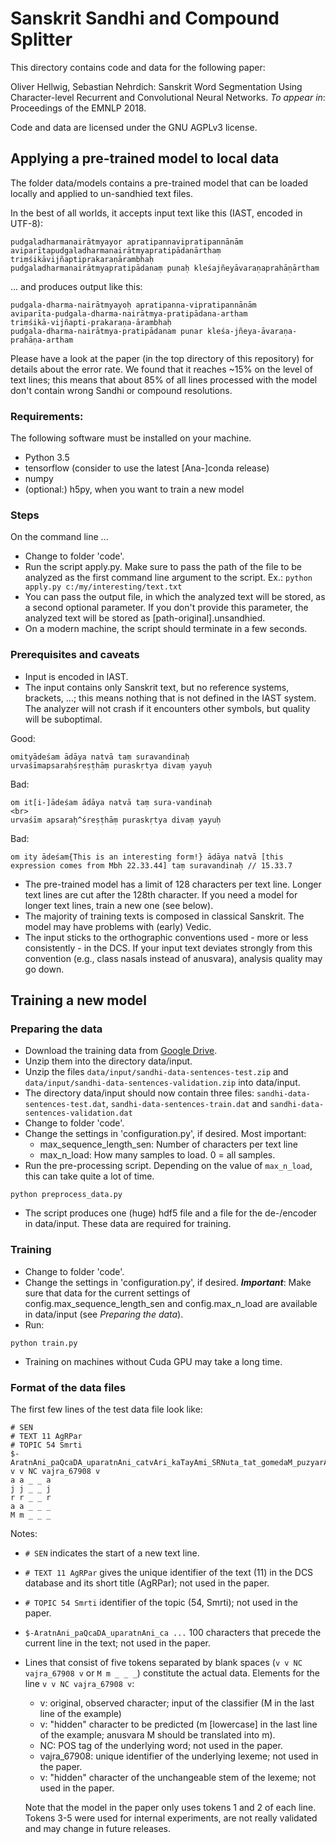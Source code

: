 # Sanskrit Sandhi and Compound Splitter

This directory contains code and data for the following paper:

Oliver Hellwig, Sebastian Nehrdich: Sanskrit Word Segmentation Using Character-level Recurrent and
Convolutional Neural Networks. *To appear in*: Proceedings of the EMNLP 2018.

Code and data are licensed under the GNU AGPLv3 license.

## Applying a pre-trained model to local data

The folder data/models contains a pre-trained model that can be loaded locally and applied to un-sandhied text files.

In the best of all worlds, it accepts input text like this (IAST, encoded in UTF-8):
```
pudgaladharmanairātmyayor apratipannavipratipannānām
aviparītapudgaladharmanairātmyapratipādanārthaṃ
triṃśikāvijñaptiprakaraṇārambhaḥ  
pudgaladharmanairātmyapratipādanaṃ punaḥ kleśajñeyāvaraṇaprahāṇārtham  
```

... and produces output like this:

```
pudgala-dharma-nairātmyayoḥ apratipanna-vipratipannānām
aviparīta-pudgala-dharma-nairātmya-pratipādana-artham
triṃśikā-vijñapti-prakaraṇa-ārambhaḥ
pudgala-dharma-nairātmya-pratipādanam punar kleśa-jñeya-āvaraṇa-prahāṇa-artham
```

Please have a look at the paper (in the top directory of this repository) for details about the error rate. We found that it reaches ~15% on the level of text lines; this means that about 85% of all lines processed with the model don't contain wrong Sandhi or compound resolutions.

### Requirements:

The following software must be installed on your machine.
* Python 3.5
* tensorflow (consider to use the latest [Ana-]conda release)
* numpy
* (optional:) h5py, when you want to train a new model


### Steps
On the command line ...
* Change to folder 'code'.
* Run the script apply.py. Make sure to pass the path of the file to be analyzed as the first command line argument to the script. Ex.: `python apply.py c:/my/interesting/text.txt`
* You can pass the output file, in which the analyzed text will be stored, as a second optional parameter. If you don't provide this parameter, the analyzed text will be stored as [path-original].unsandhied.
* On a modern machine, the script should terminate in a few seconds.

### Prerequisites and caveats
* Input is encoded in IAST.
* The input contains only Sanskrit text, but no reference systems, brackets, ...; this means nothing that is not defined in the IAST system.
The analyzer will not crash if it encounters other symbols, but quality will be suboptimal.

Good:
```
omityādeśam ādāya natvā taṃ suravandinaḥ
urvaśīmapsaraḥśreṣṭhāṃ puraskṛtya divaṃ yayuḥ
```

Bad:
```
om it[i-]ādeśam ādāya natvā taṃ sura-vandinaḥ
<br>
urvaśīm apsaraḥ^śreṣṭhāṃ puraskṛtya divaṃ yayuḥ
```

Bad:
```
om ity ādeśam{This is an interesting form!} ādāya natvā [this expression comes from Mbh 22.33.44] taṃ suravandinaḥ // 15.33.7
```
* The pre-trained model has a limit of 128 characters per text line. Longer text lines are cut after the 128th character.
If you need a model for longer text lines, train a new one (see below). 
* The majority of training texts is composed in classical Sanskrit. The model may have problems with (early) Vedic.
* The input sticks to the orthographic conventions used - more or less consistently - in the DCS. If your input text deviates strongly from this convention (e.g., class nasals instead of anusvara), analysis quality may go down.


## Training a new model

### Preparing the data
* Download the training data from [Google Drive](https://drive.google.com/open?id=1Lf1VPxsYRzC3yuYz9XfPbHpYSh7ZOJOO).
* Unzip them into the directory data/input.
* Unzip the files `data/input/sandhi-data-sentences-test.zip` and `data/input/sandhi-data-sentences-validation.zip` into data/input.
* The directory data/input should now contain three files: `sandhi-data-sentences-test.dat`, `sandhi-data-sentences-train.dat` and `sandhi-data-sentences-validation.dat`
* Change to folder 'code'.
* Change the settings in 'configuration.py', if desired. Most important:
  * max_sequence_length_sen: Number of characters per text line
  * max_n_load: How many samples to load. 0 = all samples.
* Run the pre-processing script. Depending on the value of `max_n_load`, this can take quite a lot of time.
```
python preprocess_data.py
```
* The script produces one (huge) hdf5 file and a file for the de-/encoder in data/input. These data are required for training.

### Training
* Change to folder 'code'.
* Change the settings in 'configuration.py', if desired. ***Important***: Make sure that data for the current settings of config.max_sequence_length_sen and config.max_n_load are available in data/input (see *Preparing the data*).
* Run:
```
python train.py
```
* Training on machines without Cuda GPU may take a long time.


### Format of the data files
The first few lines of the test data file look like:

```
# SEN
# TEXT 11 AgRPar
# TOPIC 54 Smrti
$-AratnAni_paQcaDA_uparatnAni_catvAri_kaTayAmi_SRNuta_tat_gomedaM_puzyarAgaM_ca_vExUryaM_ca_pravAlakam
v v NC vajra_67908 v
a a _ _ a
j j _ _ j
r r _ _ r
a a _ _ _
M m _ _ _
```

Notes:
* `# SEN` indicates the start of a new text line.
* `# TEXT 11 AgRPar` gives the unique identifier of the text (11) in the DCS database and its short title (AgRPar); not used in the paper.
* `# TOPIC 54 Smrti` identifier of the topic (54, Smrti); not used in the paper.
* `$-AratnAni_paQcaDA_uparatnAni_ca ...` 100 characters that precede the current line in the text; not used in the paper.
* Lines that consist of five tokens separated by blank spaces (`v v NC vajra_67908 v` or `M m _ _ _`) constitute the actual data. Elements for the line `v v NC vajra_67908 v`:
  * v: original, observed character; input of the classifier (M in the last line of the example)
  * v: "hidden" character to be predicted (m [lowercase] in the last line of the example; anusvara M should be translated into m).
  * NC: POS tag of the underlying word; not used in the paper.
  * vajra_67908: unique identifier of the underlying lexeme; not used in the paper.
  * v: "hidden" character of the unchangeable stem of the lexeme; not used in the paper.
  
  Note that the model in the paper only uses tokens 1 and 2 of each line. Tokens 3-5 were used for internal experiments, are not really validated and may change in future releases.
